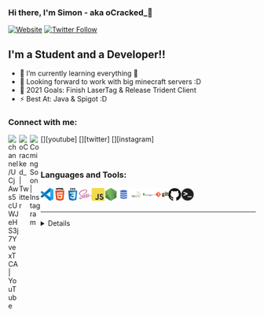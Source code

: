 ### Hi there, I'm Simon - aka oCracked_👋

[![Website](https://img.shields.io/website?label=TridentClient.com&style=for-the-badge&url=https%3A%2F%2Fcodestackr.com)](https://Tridentclient.com)
[![Twitter Follow](https://img.shields.io/twitter/follow/oCracked_?color=1DA1F2&logo=twitter&style=for-the-badge)](https://twitter.com/intent/follow?original_referer=https%3A%2F%2Fgithub.com%2FcodeSTACKr&screen_name=oCracked_)

## I'm a Student and a Developer!!

- 🌱 I’m currently learning everything 🤣
- 👯 Looking forward to work with big minecraft servers :D
- 🥅 2021 Goals: Finish LaserTag & Release Trident Client
- ⚡ Best At: Java & Spigot :D

### Connect with me:

[<img align="left" alt="channel/UCjAws5cUWJeHS3j7YvexTCA | YouTube" width="22px" src="https://cdn.jsdelivr.net/npm/simple-icons@v3/icons/youtube.svg" />][youtube]
[<img align="left" alt="oCracked_ | Twitter" width="22px" src="https://cdn.jsdelivr.net/npm/simple-icons@v3/icons/twitter.svg" />][twitter]
[<img align="left" alt="ComingSoon | Instagram" width="22px" src="https://cdn.jsdelivr.net/npm/simple-icons@v3/icons/instagram.svg" />][instagram]

<br />

### Languages and Tools:

<img align="left" alt="Visual Studio Code" width="26px" src="https://raw.githubusercontent.com/github/explore/80688e429a7d4ef2fca1e82350fe8e3517d3494d/topics/visual-studio-code/visual-studio-code.png" />
<img align="left" alt="HTML5" width="26px" src="https://raw.githubusercontent.com/github/explore/80688e429a7d4ef2fca1e82350fe8e3517d3494d/topics/html/html.png" />
<img align="left" alt="CSS3" width="26px" src="https://raw.githubusercontent.com/github/explore/80688e429a7d4ef2fca1e82350fe8e3517d3494d/topics/css/css.png" />
<img align="left" alt="Sass" width="26px" src="https://raw.githubusercontent.com/github/explore/80688e429a7d4ef2fca1e82350fe8e3517d3494d/topics/sass/sass.png" />
<img align="left" alt="JavaScript" width="26px" src="https://raw.githubusercontent.com/github/explore/80688e429a7d4ef2fca1e82350fe8e3517d3494d/topics/javascript/javascript.png" />
<img align="left" alt="Node.js" width="26px" src="https://raw.githubusercontent.com/github/explore/80688e429a7d4ef2fca1e82350fe8e3517d3494d/topics/nodejs/nodejs.png" />
<img align="left" alt="SQL" width="26px" src="https://raw.githubusercontent.com/github/explore/80688e429a7d4ef2fca1e82350fe8e3517d3494d/topics/sql/sql.png" />
<img align="left" alt="MySQL" width="26px" src="https://raw.githubusercontent.com/github/explore/80688e429a7d4ef2fca1e82350fe8e3517d3494d/topics/mysql/mysql.png" />
<img align="left" alt="MongoDB" width="26px" src="https://raw.githubusercontent.com/github/explore/80688e429a7d4ef2fca1e82350fe8e3517d3494d/topics/mongodb/mongodb.png" />
<img align="left" alt="Git" width="26px" src="https://raw.githubusercontent.com/github/explore/80688e429a7d4ef2fca1e82350fe8e3517d3494d/topics/git/git.png" />
<img align="left" alt="GitHub" width="26px" src="https://raw.githubusercontent.com/github/explore/78df643247d429f6cc873026c0622819ad797942/topics/github/github.png" />
<img align="left" alt="Terminal" width="26px" src="https://raw.githubusercontent.com/github/explore/80688e429a7d4ef2fca1e82350fe8e3517d3494d/topics/terminal/terminal.png" />

<br />
<br />

---

<details>
![oCracled_'s GitHub Stats](https://github-readme-stats.vercel.app/api?username=Simon121k&count_private=true&hide=stars,issues&theme=radical)
<br>
![Top Langs](https://github-readme-stats.vercel.app/api/top-langs/?username=Simon121k&theme=radical)
</details>
